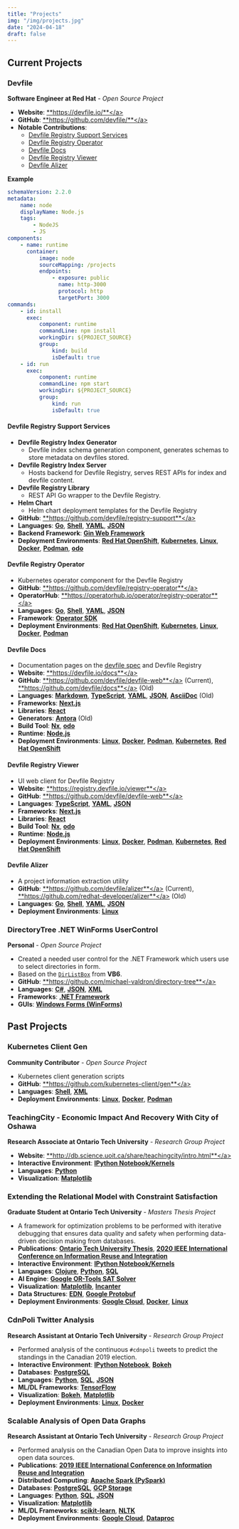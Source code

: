 ```yaml
---
title: "Projects"
img: "/img/projects.jpg"
date: "2024-04-18"
draft: false
---
```


## Current Projects

### Devfile
**Software Engineer at Red Hat** - *Open Source Project*
- **Website**: <a href="https://devfile.io" target="_blank">**https://devfile.io/**</a>
- **GitHub**: <a href="https://github.com/devfile/" target="_blank">**https://github.com/devfile/**</a>
- **Notable Contributions**:
    - [Devfile Registry Support Services](/projects/#devfile-registry-support-services)
    - [Devfile Registry Operator](/projects/#devfile-registry-operator)
    - [Devfile Docs](/projects/#devfile-docs)
    - [Devfile Registry Viewer](/projects/#devfile-registry-viewer)
    - [Devfile Alizer](/projects/#devfile-alizer)

**Example**

```yaml
schemaVersion: 2.2.0
metadata:
    name: node
    displayName: Node.js
    tags:
        - NodeJS
        - JS
components:
    - name: runtime
      container:
          image: node
          sourceMapping: /projects
          endpoints:
              - exposure: public
                name: http-3000
                protocol: http
                targetPort: 3000
commands:
    - id: install
      exec:
          component: runtime
          commandLine: npm install
          workingDir: ${PROJECT_SOURCE}
          group:
              kind: build
              isDefault: true
    - id: run
      exec:
          component: runtime
          commandLine: npm start
          workingDir: ${PROJECT_SOURCE}
          group:
              kind: run
              isDefault: true
```

#### Devfile Registry Support Services
- **Devfile Registry Index Generator**
    - Devfile index schema generation component, generates schemas to store metadata on devfiles stored. 
- **Devfile Registry Index Server**
    - Hosts backend for Devfile Registry, serves REST APIs for index and devfile content.
- **Devfile Registry Library**
    - REST API Go wrapper to the Devfile Registry.
- **Helm Chart**
    - Helm chart deployment templates for the Devfile Registry
- **GitHub**: <a href="https://github.com/devfile/registry-support" target="_blank">**https://github.com/devfile/registry-support**</a>
- **Languages**: <a href="https://go.dev/" target="_blank">**Go**</a>, <a href="https://en.wikipedia.org/wiki/Shell_script" target="_blank">**Shell**</a>, <a href="https://www.redhat.com/en/topics/automation/what-is-yaml" target="_blank">**YAML**</a>, <a href="https://www.json.org/json-en.html" target="_blank">**JSON**</a>
- **Backend Framework**: <a href="https://github.com/gin-gonic/gin" target="_blank">**Gin Web Framework**</a>
- **Deployment Environments**: <a href="https://cloud.redhat.com/learn/what-is-openshift" target="_blank">**Red Hat OpenShift**</a>, <a href="https://kubernetes.io/" target="_blank">**Kubernetes**</a>, <a href="https://en.wikipedia.org/wiki/Linux" target="_blank">**Linux**</a>, <a href="https://www.docker.com/" target="_target">**Docker**</a>, <a href="https://podman.io/" target="_blank">**Podman**</a>, <a href="https://odo.dev/" target="_blank">**odo**</a>

#### Devfile Registry Operator
- Kubernetes operator component for the Devfile Registry
- **GitHub**: <a href="https://github.com/devfile/registry-operator" target="_blank">**https://github.com/devfile/registry-operator**</a>
- **OperatorHub**: <a href="https://operatorhub.io/operator/registry-operator" target="_blank">**https://operatorhub.io/operator/registry-operator**</a>
- **Languages**: <a href="https://go.dev/" target="_blank">**Go**</a>, <a href="https://en.wikipedia.org/wiki/Shell_script" target="_blank">**Shell**</a>, <a href="https://www.redhat.com/en/topics/automation/what-is-yaml" target="_blank">**YAML**</a>, <a href="https://www.json.org/json-en.html" target="_blank">**JSON**</a>
- **Framework**: <a href="https://sdk.operatorframework.io/" target="_blank">**Operator SDK**</a>
- **Deployment Environments**: <a href="https://cloud.redhat.com/learn/what-is-openshift" target="_blank">**Red Hat OpenShift**</a>, <a href="https://kubernetes.io/" target="_blank">**Kubernetes**</a>, <a href="https://en.wikipedia.org/wiki/Linux" target="_blank">**Linux**</a>, <a href="https://www.docker.com/" target="_target">**Docker**</a>, <a href="https://podman.io/" target="_blank">**Podman**</a>

#### Devfile Docs
- Documentation pages on the <a href="https://github.com/devfile/api" target="_blank">devfile spec</a> and Devfile Registry
- **Website**: <a href="https://devfile.io/docs" target="_blank">**https://devfile.io/docs**</a>
- **GitHub**: <a href="https://github.com/devfile/devfile-web" target="_blank">**https://github.com/devfile/devfile-web**</a> (Current), <a href="https://github.com/devfile/docs" target="_blank">**https://github.com/devfile/docs**</a> (Old)
- **Languages**: <a href="https://daringfireball.net/projects/markdown/" target="_blank">**Markdown**</a>, <a href="https://www.typescriptlang.org/" target="_blank">**TypeScript**</a>, <a href="https://www.redhat.com/en/topics/automation/what-is-yaml" target="_blank">**YAML**</a>, <a href="https://www.json.org/json-en.html" target="_blank">**JSON**</a>, <a href="https://asciidoc.org/" target="_blank">**AsciiDoc**</a> (Old)
- **Frameworks**: <a href="https://nextjs.org/" target="_blank">**Next.js**</a>
- **Libraries**: <a href="https://reactjs.org/" target="_blank">**React**</a>
- **Generators**: <a href="https://antora.org/" target="_blank">**Antora**</a> (Old)
- **Build Tool**: <a href="https://nx.dev/" target="_blank">**Nx**</a>, <a href="https://odo.dev/" target="_blank">**odo**</a>
- **Runtime**: <a href="https://nodejs.org/" target="_blank">**Node.js**</a>
- **Deployment Environments**: <a href="https://en.wikipedia.org/wiki/Linux" target="_blank">**Linux**</a>, <a href="https://www.docker.com/" target="_target">**Docker**</a>, <a href="https://podman.io/" target="_blank">**Podman**</a>, <a href="https://kubernetes.io/" target="_blank">**Kubernetes**</a>, <a href="https://cloud.redhat.com/learn/what-is-openshift" target="_blank">**Red Hat OpenShift**</a>

#### Devfile Registry Viewer
- UI web client for Devfile Registry
- **Website**: <a href="https://registry.devfile.io/viewer" target="_blank">**https://registry.devfile.io/viewer**</a>
- **GitHub**: <a href="https://github.com/devfile/devfile-web" target="_blank">**https://github.com/devfile/devfile-web**</a>
- **Languages**: <a href="https://www.typescriptlang.org/" target="_blank">**TypeScript**</a>, <a href="https://www.redhat.com/en/topics/automation/what-is-yaml" target="_blank">**YAML**</a>, <a href="https://www.json.org/json-en.html" target="_blank">**JSON**</a>
- **Frameworks**: <a href="https://nextjs.org/" target="_blank">**Next.js**</a>
- **Libraries**: <a href="https://reactjs.org/" target="_blank">**React**</a>
- **Build Tool**: <a href="https://nx.dev/" target="_blank">**Nx**</a>, <a href="https://odo.dev/" target="_blank">**odo**</a>
- **Runtime**: <a href="https://nodejs.org/" target="_blank">**Node.js**</a>
- **Deployment Environments**: <a href="https://en.wikipedia.org/wiki/Linux" target="_blank">**Linux**</a>, <a href="https://www.docker.com/" target="_target">**Docker**</a>, <a href="https://podman.io/" target="_blank">**Podman**</a>, <a href="https://kubernetes.io/" target="_blank">**Kubernetes**</a>, <a href="https://cloud.redhat.com/learn/what-is-openshift" target="_blank">**Red Hat OpenShift**</a>

#### Devfile Alizer
- A project information extraction utility
- **GitHub**: <a href="https://github.com/devfile/alizer" target="_blank">**https://github.com/devfile/alizer**</a> (Current), <a href="https://github.com/redhat-developer/alizer" target="_blank">**https://github.com/redhat-developer/alizer**</a> (Old)
- **Languages**: <a href="https://go.dev/" target="_blank">**Go**</a>, <a href="https://en.wikipedia.org/wiki/Shell_script" target="_blank">**Shell**</a>, <a href="https://www.redhat.com/en/topics/automation/what-is-yaml" target="_blank">**YAML**</a>, <a href="https://www.json.org/json-en.html" target="_blank">**JSON**</a>
- **Deployment Environments**: <a href="https://en.wikipedia.org/wiki/Linux" target="_blank">**Linux**</a>

### DirectoryTree .NET WinForms UserControl
**Personal** - *Open Source Project*
- Created a needed user control for the .NET Framework which users use to select directories in form.
- Based on the <a href="https://docs.microsoft.com/en-us/dotnet/api/microsoft.visualbasic.compatibility.vb6.dirlistbox?view=netframework-4.8" target="_blank">`DirListBox`</a> from **VB6**.
- **GitHub**: <a href="https://github.com/michael-valdron/directory-tree" target="_blank">**https://github.com/michael-valdron/directory-tree**</a>
- **Languages**: <a href="https://docs.microsoft.com/en-us/dotnet/csharp/" target="_blank">**C#**</a>, <a href="https://www.json.org/json-en.html" target="_blank">**JSON**</a>, <a href="https://www.w3.org/XML/" target="_blank">**XML**</a>
- **Frameworks**: <a href="https://dotnet.microsoft.com/learn/dotnet/what-is-dotnet-framework" target="_blank">**.NET Framework**</a>
- **GUIs**: <a href="https://docs.microsoft.com/en-us/dotnet/desktop/winforms/?view=netdesktop-5.0" target="_blank">**Windows Forms (WinForms)**</a>

## Past Projects

### Kubernetes Client Gen
**Community Contributor** - *Open Source Project*
- Kubernetes client generation scripts
- **GitHub**: <a href="https://github.com/kubernetes-client/gen" target="_blank">**https://github.com/kubernetes-client/gen**</a>
- **Languages**: <a href="https://en.wikipedia.org/wiki/Shell_script" target="_blank">**Shell**</a>, <a href="https://www.w3.org/XML/" target="_blank">**XML**</a>
- **Deployment Environments**: <a href="https://en.wikipedia.org/wiki/Linux" target="_blank">**Linux**</a>, <a href="https://www.docker.com/" target="_target">**Docker**</a>, <a href="https://podman.io/" target="_blank">**Podman**</a>

### TeachingCity - Economic Impact And Recovery With City of Oshawa
**Research Associate at Ontario Tech University** - *Research Group Project*

- **Website**: <a href="http://db.science.uoit.ca/share/teachingcity/intro.html" target="_blank">**http://db.science.uoit.ca/share/teachingcity/intro.html**</a>
- **Interactive Environment**: <a href="https://jupyter.org/" target="_blank">**IPython Notebook/Kernels**</a>
- **Languages**: <a href="https://python.org/" target="_blank">**Python**</a>
- **Visualization**: <a href="https://matplotlib.org/" target="_blank">**Matplotlib**</a>

### Extending the Relational Model with Constraint Satisfaction 
**Graduate Student at Ontario Tech University** - *Masters Thesis Project*
- A framework for optimization problems to be performed with iterative debugging that ensures data quality and safety when performing data-driven decision making from databases.
- **Publications**: <a href="http://ir.library.dc-uoit.ca/handle/10155/1282" target="__blank">**Ontario Tech University Thesis**</a>, <a href="https://homepages.uc.edu/~niunn/IRI20/" target="_blank">**2020 IEEE International Conference on Information Reuse and Integration**</a>
- **Interactive Environment**: <a href="https://jupyter.org/" target="_blank">**IPython Notebook/Kernels**</a>
- **Languages**: <a href="https://clojure.org/" target="_blank">**Clojure**</a>, <a href="https://python.org/" target="_blank">**Python**</a>, <a href="https://en.wikipedia.org/wiki/SQL" target="_blank">**SQL**</a>
- **AI Engine**: <a href="https://developers.google.com/optimization/cp/cp_solver" target="_blank">**Google OR-Tools SAT Solver**</a>
- **Visualization**: <a href="https://matplotlib.org/" target="_blank">**Matplotlib**</a>, <a href="http://incanter.org/" target="_blank">**Incanter**</a>
- **Data Structures**: <a href="https://github.com/edn-format/edn" target="_blank">**EDN**</a>, <a href="https://developers.google.com/protocol-buffers" target="_blank">**Google Protobuf**</a>
- **Deployment Environments**: <a href="https://cloud.google.com/" target="_blank">**Google Cloud**</a>, <a href="https://www.docker.com/" target="_target">**Docker**</a>, <a href="https://en.wikipedia.org/wiki/Linux" target="_blank">**Linux**</a>

### CdnPoli Twitter Analysis
**Research Assistant at Ontario Tech University** - *Research Group Project*
- Performed analysis of the continuous `#cdnpoli` tweets to predict the standings in the Canadian 2019 election.
- **Interactive Environment**: <a href="https://jupyter.org/" target="_blank">**IPython Notebook**</a>, <a href="https://bokeh.org/" target="_blank">**Bokeh**</a>
- **Databases**: <a href="https://www.postgresql.org/" target="_blank">**PostgreSQL**</a>
- **Languages**: <a href="https://python.org/" target="_blank">**Python**</a>, <a href="https://en.wikipedia.org/wiki/SQL" target="_blank">**SQL**</a>, <a href="https://www.json.org/json-en.html" target="_blank">**JSON**</a>
- **ML/DL Frameworks**: <a href="https://www.tensorflow.org/" target="_blank">**TensorFlow**</a>
- **Visualization**: <a href="https://bokeh.org/" target="_blank">**Bokeh**</a>, <a href="https://matplotlib.org/" target="_blank">**Matplotlib**</a>
- **Deployment Environments**: <a href="https://en.wikipedia.org/wiki/Linux" target="_blank">**Linux**</a>, <a href="https://www.docker.com/" target="_target">**Docker**</a>

### Scalable Analysis of Open Data Graphs
**Research Assistant at Ontario Tech University** -
*Research Group Project*
- Performed analysis on the Canadian Open Data to improve insights into open data sources.
- **Publications**: <a href="http://www.sis.pitt.edu/lersais/iri/2019/" target="_blank">**2019 IEEE International Conference on Information Reuse and Integration**</a>
- **Distributed Computing**: <a href="https://spark.apache.org/" target="_blank">**Apache Spark (PySpark)**</a>
- **Databases**: <a href="https://www.postgresql.org/" target="_blank">**PostgreSQL**</a>, <a href="https://cloud.google.com/storage" target="_blank">**GCP Storage**</a>
- **Languages**: <a href="https://python.org/" target="_blank">**Python**</a>, <a href="https://en.wikipedia.org/wiki/SQL" target="_blank">**SQL**</a>, <a href="https://www.json.org/json-en.html" target="_blank">**JSON**</a>
- **Visualization**: <a href="https://matplotlib.org/" target="_blank">**Matplotlib**</a>
- **ML/DL Frameworks**: <a href="https://scikit-learn.org/stable/" target="_blank">**scikit-learn**</a>, <a href="https://www.nltk.org/" target="_blank">**NLTK**</a>
- **Deployment Environments**: <a href="https://cloud.google.com/" target="_blank">**Google Cloud**</a>, <a href="https://cloud.google.com/dataproc" target="_blank">**Dataproc**</a>
